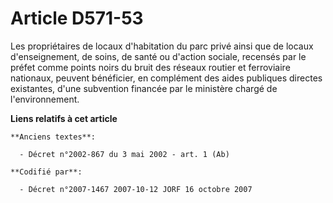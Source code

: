# Article D571-53

Les propriétaires de locaux d'habitation du parc privé ainsi que de locaux d'enseignement, de soins, de santé ou d'action
sociale, recensés par le préfet comme points noirs du bruit des réseaux routier et ferroviaire nationaux, peuvent bénéficier,
en complément des aides publiques directes existantes, d'une subvention financée par le ministère chargé de l'environnement.

**Liens relatifs à cet article**

	**Anciens textes**:

	  - Décret n°2002-867 du 3 mai 2002 - art. 1 (Ab)

	**Codifié par**:

	  - Décret n°2007-1467 2007-10-12 JORF 16 octobre 2007
